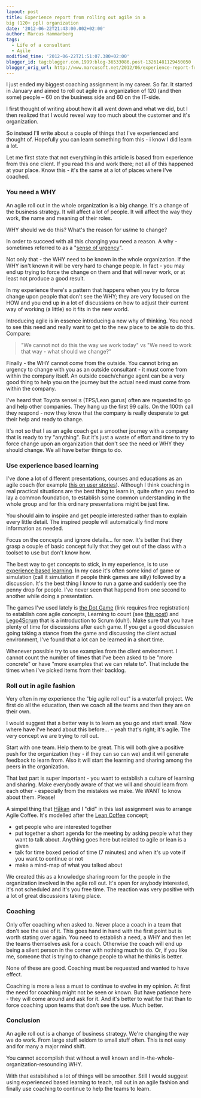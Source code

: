 ```yaml
---
layout: post
title: Experience report from rolling out agile in a
big (120+ ppl) organization
date: '2012-06-22T21:43:00.002+02:00'
author: Marcus Hammarberg
tags:
  - Life of a consultant
  - Agile
modified_time: '2012-06-22T21:51:07.380+02:00'
blogger_id: tag:blogger.com,1999:blog-36533086.post-13261481129450050
blogger_orig_url: http://www.marcusoft.net/2012/06/experience-report-from-rolling-out.html
---
```



I just ended my biggest coaching assignment in my career. So far. It
started in January and aimed to roll out agile in a organization of 120
(and then some) people – 60 on the business side and 60 on the IT-side.

I first thought of writing about how it all went down and what we did,
but I then realized that I would reveal way too much about the customer
and it's organization.

So instead I'll write about a couple of things that I've experienced and
thought of. Hopefully you can learn something from this - i know I did
learn a lot.

Let me first state that not everything in this article is based from
experience from this one client. If you read this and work there; not
all of this happened at your place. Know this - it's the same at a lot
of places where I've coached.



### You need a WHY

An agile roll out in the whole organization is a big change. It's a
change of the business strategy. It will affect a lot of people. It will
affect the way they work, the name and meaning of their roles.

WHY should we do this? What's the reason for us/me to change?

In order to succeed with all this changing you need a reason. A why -
sometimes referred to as a "<a
href="http://www.businessinsider.com/where-is-your-sense-of-urgency-take-6-steps-to-get-your-company-moving-2010-10?op=1"
target="_blank">sense of urgency</a>".

Not only that - the WHY need to be known in the whole organization.
<span style="background-color: white">If the WHY isn't known it will be
very hard to change people. In fact - you may end up trying to force the
change on them and that will never work, or at least not produce a good
result.

<span style="background-color: white">In my experience there's a pattern
that happens when you try to force change upon people that don't see the
WHY; they are very focused on the HOW and you end up in a lot of
discussions on how to adjust their current way of working (a little) so
it fits in the new world.

Introducing agile is in essence introducing a new why of thinking. You
need to see this need and really want to get to the new place to be able
to do this. Compare:

> "We cannot not do this the way we work today" vs "We need to work that
> way - what should we change?"<span
> style="background-color: white"> 

Finally - the WHY cannot come from the outside. You cannot bring an
urgency to change with you as an outside consultant - it must come from
within the company itself. An outside coach/change agent can be a very
good thing to help you on the journey but the actual need must come from
within the company.

I've heard that Toyota sensei:s (TPS/Lean gurus) often are requested to
go and help other companies. They hang up the first 99 calls. On the
100th call they respond - now they know that the company is really
desperate to get their help and ready to change.

It's not so that I as an agile coach get a smoother journey with a
company that is ready to try "anything". But it's just a waste of effort
and time to try to force change upon an organization that don't see the
need or WHY they should change. We all have better things to do.

### <span style="background-color: white">Use experience based learning

I've done a lot of different presentations, courses and educations as an
agile coach (for example <a
href="http://www.slideshare.net/marcusoftnet/userstories-a-practical-intro"
target="_blank">this on user stories</a>). Although I think coaching in
real practical situations are the best thing to learn in, quite often
you need to lay a common foundation, to establish some common
understanding in the whole group and for this ordinary presentations
might be just fine.

You should aim to inspire and get people interested rather than to
explain every little detail. The inspired people will automatically find
more information as needed.

Focus on the concepts and ignore details... for now. It's better that
they g<span style="background-color: white">rasp a couple of basic
concept fully that they get out of the class with a toolset to use but
don't know how.

<span style="background-color: white">The best way to get concepts to
stick, in my experience, is to use
<a href="http://serc.carleton.edu/introgeo/enviroprojects/what.html"
target="_blank">experience based learning</a>. In my case it's often
some kind of game or simulation (call it simulation if people think
games are silly) followed by a discussion. It's the best thing I know to
run a game and suddenly see the penny drop for people. I've never seen
that happend from one second to another while doing a presentation.


The games I've used lately is
<a href="http://www.netobjectives.com/resources/articles/the-dot-game/"
target="_blank">the Dot Game</a> (link requires free registration) to
establish core agile concepts, Learning to count (see <a
href="http://www.marcusoft.net/2011/09/kanban-inizing-avega-group.html"
target="_blank">this post</a>) and
<a href="http://www.lego4scrum.com/" target="_blank">Lego4Scrum</a> that
is a introduction to Scrum (duh!). Make sure that you have plenty of
time for discussions after each game. If you get a good discussion going
taking a stance from the game and discussing the client actual
environment, I've found that a lot can be learned in a short time.

Whenever possible try to use examples from the client environment. I
cannot count the number of times that I've been asked to be "more
concrete" or have "more examples that we can relate to". That include
the times when i've picked items from their backlog.

### Roll out in agile fashion

Very often in my experience the "big agile roll out" is a waterfall
project. We first do all the education, then we coach all the teams and
then they are on their own.

I would suggest that a better way is to learn as you go and start small.
Now where have I've heard about this before... - yeah that's right; it's
agile. The very concept we are trying to roll out.

Start with one team. Help them to be great. This will both give a
positive push for the organization (hey - if they can so can we) and it
will generate feedback to learn from. Also it will start the learning
and sharing among the peers in the organization.

That last part is super important - you want to establish a culture of
learning and sharing. Make everybody aware of that we will and should
learn from each other - especially from the mistakes we make. We WANT to
know about them. Please!

A simpel thing that
<a href="http://hakanforss.wordpress.com/" target="_blank">Håkan</a> and
I "did" in this last assignment was to arrange Agile Coffee. It's
modelled after the
<a href="http://sumpanleancoffee.wordpress.com/" target="_blank">Lean
Coffee</a> concept;

-   <span style="background-color: white">get people who are interested
    together
-   <span style="background-color: white">put together a short agenda
    for the meeting by asking people what they want to talk about.
    Anything goes here but related to agile or lean is a given
-   <span style="background-color: white">talk for time boxed period of
    time (7 minutes) and when it's up vote if you want to continue or
    not
-   <span style="background-color: white">make a mind-map of what you
    talked about

We created this as a knowledge sharing room for the people in the
organization involved in the agile roll out. It's open for anybody
interested, it's not scheduled and it's you free time. The reaction was
very positive with a lot of great discussions taking place.

### Coaching

Only offer coaching when asked to. Never place a coach in a team that
don't see the use of it. This goes hand in hand with the first point but
is worth stating over again. You need to establish a need, a WHY and
then let the teams themselves ask for a coach. Otherwise the coach will
end up being a silent person in the corner with nothing much to do. Or,
if you like me, someone that is trying to change people to what he
thinks is better.

None of these are good. Coaching must be requested and wanted to have
effect.

Coaching is more a less a must to continue to evolve in my opinion. At
first the need for coaching might not be seen or known. But have
patience here - they will come around and ask for it. And it's better to
wait for that than to force coaching upon teams that don't see the use.
Much better.

<span style="background-color: white">

### Conclusion

An agile roll out is a change of business strategy. We're changing the
way we do work. From large stuff seldom to small stuff often. This is
not easy and for many a major mind shift.

You cannot accomplish that without a well known and
in-the-whole-organization-resounding WHY.

With that estabilshed a lot of things will be smoother. Still I would
suggest using experienced based learning to teach, roll out in an agile
fashion and finally use coaching to continue to help the teams to learn.
